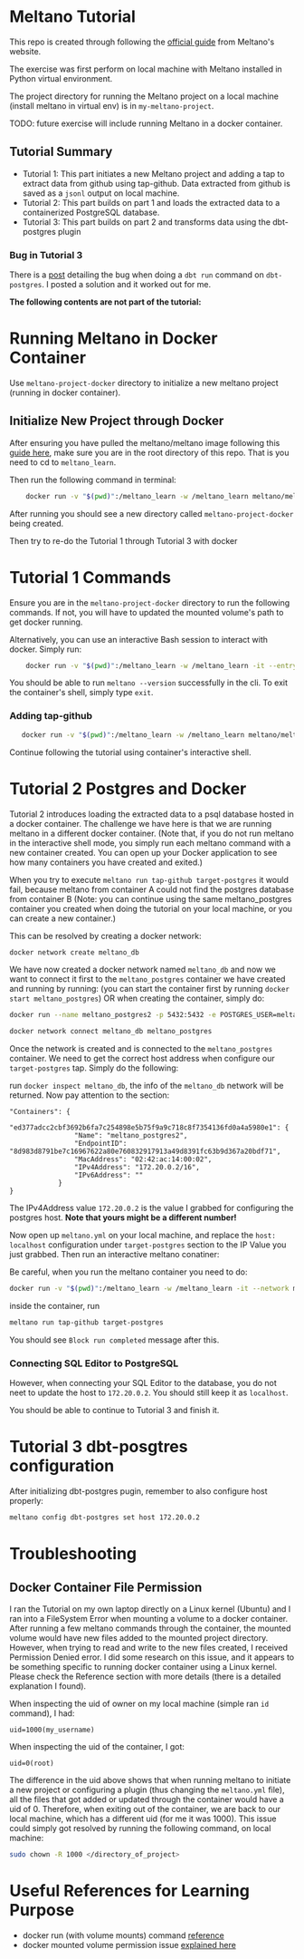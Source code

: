 # Meltano Tutorial

This repo is created through following the [official guide](https://docs.meltano.com/getting-started/part1) from Meltano's website.

The exercise was first perform on local machine with Meltano installed in Python virtual environment.

The project directory for running the Meltano project on a local machine (install meltano in virtual env) is in `my-meltano-project`.

TODO: future exercise will include running Meltano in a docker container.


## Tutorial Summary

- Tutorial 1: This part initiates a new Meltano project and adding a tap to extract data from github using tap-github. Data extracted from github is saved as a `jsonl` output on local machine.
- Tutorial 2: This part builds on part 1 and loads the extracted data to a containerized PostgreSQL database.
- Tutorial 3: This part builds on part 2 and transforms data using the dbt-postgres plugin

### Bug in Tutorial 3

There is a [post](https://github.com/meltano/meltano/issues/8391) detailing the bug when doing a `dbt run` command on `dbt-postgres`. I posted a solution and it worked out for me. 

**The following contents are not part of the tutorial:**

# Running Meltano in Docker Container

Use `meltano-project-docker` directory to initialize a new meltano project (running in docker container).

## Initialize New Project through Docker

After ensuring you have pulled the meltano/meltano image following this [guide here](https://docs.meltano.com/guide/installation-guide#using-pre-built-docker-images), make sure you are in the root directory of this repo. That is you need to cd to `meltano_learn`.

Then run the following command in terminal:

```bash
    docker run -v "$(pwd)":/meltano_learn -w /meltano_learn meltano/meltano init meltano-project-docker
```
After running you should see a new directory called `meltano-project-docker` being created.

Then try to re-do the Tutorial 1 through Tutorial 3 with docker

# Tutorial 1 Commands

Ensure you are in the `meltano-project-docker` directory to run the following commands. If not, you will have to updated the mounted volume's path to get docker running.

Alternatively, you can use an interactive Bash session to interact with docker. Simply run:

```bash
    docker run -v "$(pwd)":/meltano_learn -w /meltano_learn -it --entrypoint /bin/bash meltano/meltano
```

You should be able to run `meltano --version` successfully in the cli. To exit the container's shell, simply type `exit`.

### Adding tap-github

```bash
   docker run -v "$(pwd)":/meltano_learn -w /meltano_learn meltano/meltano add extractor tap-github --variant=meltanolabs
```

Continue following the tutorial using container's interactive shell.

# Tutorial 2 Postgres and Docker

Tutorial 2 introduces loading the extracted data to a psql database hosted in a docker container. 
The challenge we have here is that we are running meltano in a different docker container. (Note that, if you do not run meltano in the interactive shell mode, you simply run each meltano command with a new container created. You can open up your Docker application to see how many containers you have created and exited.)

When you try to execute `meltano run tap-github target-postgres` it would fail, because meltano from container A could not find the postgres database from container B (Note: you can continue using the same meltano_postgres container you created when doing the tutorial on your local machine, or you can create a new container.)

This can be resolved by creating a docker network:

```bash
docker network create meltano_db
```

We have now created a docker network named `meltano_db` and now we want to connect it first to the `meltano_postgres` container we have created and running by running: (you can start the container first by running `docker start meltano_postgres`)
OR when creating the container, simply do:

```bash
docker run --name meltano_postgres2 -p 5432:5432 -e POSTGRES_USER=meltano -e POSTGRES_PASSWORD=password -d postgres --network meltano_db
```

```bash
docker network connect meltano_db meltano_postgres
```

Once the network is created and is connected to the `meltano_postgres` container. We need to get the correct host address when configure our `target-postgres` tap. Simply do the following:

run `docker inspect meltano_db`, the info of the `meltano_db` network will be returned. Now pay attention to the section:

```
"Containers": {
            "ed377adcc2cbf3692b6fa7c254898e5b75f9a9c718c8f7354136fd0a4a5980e1": {
                "Name": "meltano_postgres2",
                "EndpointID": "8d983d8791be7c16967622a80e760832917913a49d8391fc63b9d367a20bdf71",
                "MacAddress": "02:42:ac:14:00:02",
                "IPv4Address": "172.20.0.2/16",
                "IPv6Address": ""
            }
}
```

The IPv4Address value `172.20.0.2` is the value I grabbed for configuring the postgres host. **Note that yours might be a different number!**

Now open up `meltano.yml` on your local machine, and replace the `host: localhost` configuration under `target-postgres` section to the IP Value you just grabbed. Then run an interactive meltano conatiner:

Be careful, when you run the meltano container you need to do:


```bash
docker run -v "$(pwd)":/meltano_learn -w /meltano_learn -it --network meltano_db --entrypoint /bin/bash meltano/meltano 
```

inside the container, run 

```bash
meltano run tap-github target-postgres
```

You should see `Block run completed` message after this.

### Connecting SQL Editor to PostgreSQL
However, when connecting your SQL Editor to the database, you do not neet to update the host to `172.20.0.2`. You should still keep it as `localhost`.

You should be able to continue to Tutorial 3 and finish it.

# Tutorial 3 dbt-posgtres configuration

After initializing dbt-postgres pugin, remember to also configure host properly:

```bash
meltano config dbt-postgres set host 172.20.0.2
```

# Troubleshooting

## Docker Container File Permission

I ran the Tutorial on my own laptop directly on a Linux kernel (Ubuntu) and I ran into a FileSystem Error when mounting a volume to a docker container.
After running a few meltano commands through the container, the mounted volume would have new files added to the mounted project directory. However, when trying to read and write to the new files created, I received Permission Denied error.
I did some research on this issue, and it appears to be something specific to running docker container using a Linux kernel. Please check the Reference section with more details (there is a detailed explanation I found).

When inspecting the uid of owner on my local machine (simple ran `id` command), I had:

```
uid=1000(my_username)
```
When inspecting the uid of the container, I got:

```
uid=0(root)
```

The difference in the uid above shows that when running meltano to initiate a new project or configuring a plugin (thus changing the `meltano.yml` file), all the files that got added or updated through the container would have a uid of 0. Therefore, when exiting out of the container, we are back to our local machine, which has a different uid (for me it was 1000).
This issue could simply got resolved by running the following command, on local machine:

```bash
sudo chown -R 1000 </directory_of_project>
```

# Useful References for Learning Purpose

- docker run (with volume mounts) command [reference](https://docs.docker.com/engine/reference/commandline/container_run/#volume)
- docker mounted volume permission issue [explained here](https://github.com/docker/compose/issues/5507#issuecomment-353890002)